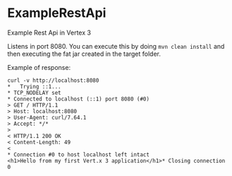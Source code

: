 # ExampleRestApi
Example Rest Api in Vertex 3

Listens in port 8080. You can execute this by doing `mvn clean install` and then executing the fat jar created in the target folder.

Example of response:

```
curl -v http://localhost:8080
*   Trying ::1...
* TCP_NODELAY set
* Connected to localhost (::1) port 8080 (#0)
> GET / HTTP/1.1
> Host: localhost:8080
> User-Agent: curl/7.64.1
> Accept: */*
>
< HTTP/1.1 200 OK
< Content-Length: 49
<
* Connection #0 to host localhost left intact
<h1>Hello from my first Vert.x 3 application</h1>* Closing connection 0
```
